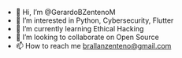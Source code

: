 - 👋 Hi, I’m @GerardoBZentenoM
- 👀 I’m interested in Python, Cybersecurity, Flutter
- 🌱 I’m currently learning Ethical Hacking
- 💞️ I’m looking to collaborate on Open Source
- 📫 How to reach me brallanzenteno@gmail.com

<!---
GerardoBZentenoM/GerardoBZentenoM is a ✨ special ✨ repository because its `README.md` (this file) appears on your GitHub profile.
You can click the Preview link to take a look at your changes.
--->
